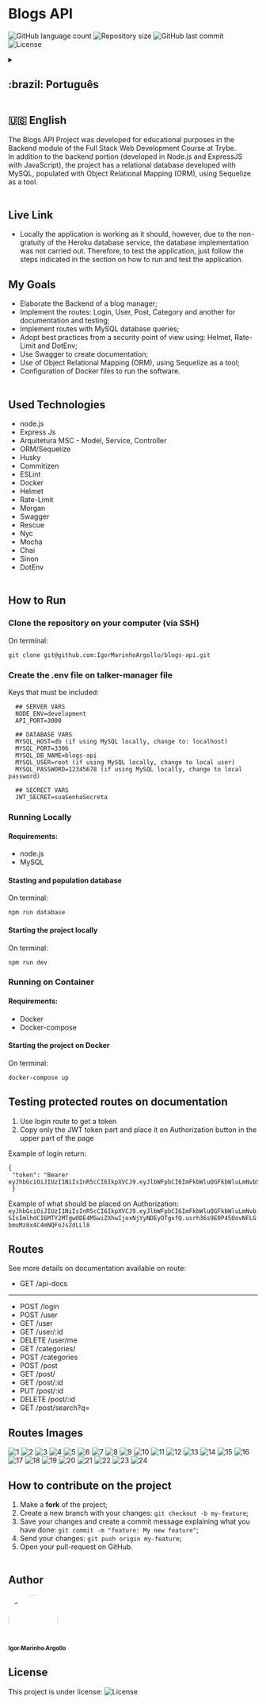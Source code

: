 # Blogs API

<p>
  <img alt="GitHub language count" src="https://img.shields.io/github/languages/count/IgorMarinhoArgollo/blogs-api?color=%2304D361">

  <img alt="Repository size" src="https://img.shields.io/github/repo-size/IgorMarinhoArgollo/blogs-api">
  
  <img alt="GitHub last commit" src="https://img.shields.io/github/last-commit/IgorMarinhoArgollo/blogs-api">
    
  <img alt="License" src="https://img.shields.io/badge/license-MIT-brightgreen">
   
<details>
  <summary><h2>:brazil: Português</h2></summary>
  O Projeto Blogs API foi desenvolvido com fins educacionais no módulo de Backend do Curso de Desenvolvimento Web Full Stack na Trybe. <br> Além da parcela do backend (desenvolvida em Node.js e ExpressJS com JavaScript), o projeto conta com um bando de dados relacionais desenvolvido com o MySQL, populado com o Mapeamento Objeto Relacional (ORM), utiliando o Sequelize como ferramenta.<br><br>
  
  ## Live Link
  * Localmente a aplicação está funcionando como deveria, entretanto, tendo em vista a não gratuidade do serviço de banco de dados do Heroku, a implementação do banco não foi realizada. Sendo assim, para testar a aplicação basta realizar os passos indicados na seção como rodar e testar a aplicação.
  
  ## Objetivos
  * Elaborar o Backend de um gerenciador de blog;
  * Implementar as rotas: Login, User, Post, Category e outra para documentação e testagem;
  * Implementar as rotas com consultas do banco de dados MySQL;
  * Adotar boas práticas do ponto de vista de segurança usando: Helmet, Rate-Limit e DotEnv;
  * Utilizar o Swagger para criar a documentação;
  * Utilização do Mapeamento Objeto Relacional (ORM), utilizando Sequelize como ferramenta;
  * Configuração de arquivos Docker para rodar o software.<br><br>
  
  ## Tecnologias usadas
  * node.js
  * Express Js
  * Arquitetura MSC - Model, Service, Controller
  * ORM/Sequelize
  * Husky
  * Commitizen
  * ESLint
  * Docker
  * Helmet
  * Rate-Limit
  * Morgan
  * Swagger
  * Rescue
  * Nyc
  * Mocha
  * Chai
  * Sinon
  * DotEnv<br><br>

      
  ## Como Rodar
      
  ### Clonar no seu computador (via SSH)
  No terminal:
  
    git clone git@github.com:IgorMarinhoArgollo/blogs-api.git
       
  ### Crie o arquivo .env na pasta talker-manager
  Chaves que devem ser inseridas:
  ```
    ## SERVER VARS
    NODE_ENV=development
    API_PORT=3000

    ## DATABASE VARS
    MYSQL_HOST=db (ao utilizar o MySQL local, trocar esse valour para: localhost)
    MYSQL_PORT=3306
    MYSQL_DB_NAME=blogs-api
    MYSQL_USER=root (ao utilizar o MySQL localmente, trocar para o usuário local)
    MYSQL_PASSWORD=12345678 (ao utilizar o MySQL localmente, trocar para a senha local)

    ## SECRECT VARS
    JWT_SECRET=suaSenhaSecreta
  ```
    
  ### Rodar Localmente
  #### Requisitos:
   * node.js
   * MySQL
  
  #### Iniciando criando e populando o banco
  No terminal:
  
    npm run database
  
  
  #### Iniciando o projeto localmente
  No terminal:
  
    npm run dev
          
      
  ### Rodar no Container
  #### Requisitos:
   * Docker
   * Docker-compose
  
  #### Iniciando o projeto localmente
  no terminal:
  
    docker-compose up


  ## Testar rotas protegidas na documentação
   1. Utilizar a rota login para obter o token
   2. Copiar apenas a parte do JWT token e aplicar no botão Authorization na parte superior da documentação<br>
   
   Exemplo do retorno do login:
   
    {
    "token": "Bearer eyJhbGciOiJIUzI1NiIsInR5cCI6IkpXVCJ9.eyJlbWFpbCI6ImFkbWluQGFkbWluLmNvbSIsImlhdCI6MTY2MTgwODE4MSwiZXhwIjoxNjYyNDEyOTgxfQ.usrh36s9E0P45OovNFLGbmuMz8x4C4mNQFoJs2dLLl8"
    }

   Exemplo de inserção no Authorization:
   ```eyJhbGciOiJIUzI1NiIsInR5cCI6IkpXVCJ9.eyJlbWFpbCI6ImFkbWluQGFkbWluLmNvbSIsImlhdCI6MTY2MTgwODE4MSwiZXhwIjoxNjYyNDEyOTgxfQ.usrh36s9E0P45OovNFLGbmuMz8x4C4mNQFoJs2dLLl8```


  ## Rotas
  Vide detalhes na documentação disponível na rota: 
  
  * GET /api-docs
  ------------------------
  * POST /login
  * POST /user
  * GET /user
  * GET /user/:id
  * DELETE /user/me
  * GET /categories/
  * POST /categories
  * POST /post
  * GET /post/
  * GET /post/:id
  * PUT /post/:id
  * DELETE /post/:id
  * GET /post/search?q=
  
  ## Imagens das rotas
  ![1](./images/1.png)
  ![2](./images/2.png)
  ![3](./images/3.png)
  ![4](./images/4.png)
  ![5](./images/5.png)
  ![6](./images/6.png)
  ![7](./images/7.png)
  ![8](./images/8.png)
  ![9](./images/9.png)
  ![10](./images/10.png)
  ![11](./images/11.png)
  ![12](./images/12.png)
  ![13](./images/13.png)
  ![14](./images/14.png)
  ![15](./images/15.png)
  ![16](./images/16.png)
  ![17](./images/17.png)
  ![18](./images/18.png)
  ![19](./images/19.png)
  ![20](./images/20.png)
  ![21](./images/21.png)
  ![22](./images/22.png)
  ![23](./images/23.png)
  ![24](./images/24.png)
  
    
  ## Como contribuir no projeto
  1. Faça um **fork** do projeto;
  2. Crie uma nova branch com as suas alterações: `git checkout -b my-feature`;
  3. Salve as alterações e crie uma mensagem de commit contando o que você fez: `git commit -m "feature: My new feature"`;
  4. Envie as suas alterações: `git push origin my-feature`;
  5. Abra o seu pull-request na página do GitHub.<br><br>

  ##  Autor
<a href="https://www.linkedin.com/in/igormarinhoargollo/">
 <img style="border-radius:300px;" src="https://avatars.githubusercontent.com/u/85767736?s=96&v=4" width="100px;" alt=""/>
 <br />
 <sub><b>Igor Marinho Argollo</b></sub></a> <a href="https://www.linkedin.com/in/igormarinhoargollo/"></a>
 <br><br>

  ## Licença
  Esse projeto está sob a licença:
  <img alt="License" src="https://img.shields.io/badge/license-MIT-brightgreen"><br><br>
</details>
  
  ##  
  ## :us: English
  The Blogs API Project was developed for educational purposes in the Backend module of the Full Stack Web Development Course at Trybe. <br> In addition to the backend portion (developed in Node.js and ExpressJS with JavaScript), the project has a relational database developed with MySQL, populated with Object Relational Mapping (ORM), using Sequelize as a tool.<br><br>

## Live Link
* Locally the application is working as it should, however, due to the non-gratuity of the Heroku database service, the database implementation was not carried out. Therefore, to test the application, just follow the steps indicated in the section on how to run and test the application.

## My Goals
* Elaborate the Backend of a blog manager;
* Implement the routes: Login, User, Post, Category and another for documentation and testing;
* Implement routes with MySQL database queries;
* Adopt best practices from a security point of view using: Helmet, Rate-Limit and DotEnv;
* Use Swagger to create documentation;
* Use of Object Relational Mapping (ORM), using Sequelize as a tool;
* Configuration of Docker files to run the software.<br><br>

## Used Technologies
* node.js
* Express Js
* Arquitetura MSC - Model, Service, Controller
* ORM/Sequelize
* Husky
* Commitizen
* ESLint
* Docker
* Helmet
* Rate-Limit
* Morgan
* Swagger
* Rescue
* Nyc
* Mocha
* Chai
* Sinon
* DotEnv<br><br>

    
## How to Run
      
  ### Clone the repository on your computer (via SSH)
  On terminal:
  
    git clone git@github.com:IgorMarinhoArgollo/blogs-api.git
    
  ### Create the .env file on talker-manager file
  Keys that must be included:
  ```
    ## SERVER VARS
    NODE_ENV=development
    API_PORT=3000

    ## DATABASE VARS
    MYSQL_HOST=db (if using MySQL locally, change to: localhost)
    MYSQL_PORT=3306
    MYSQL_DB_NAME=blogs-api
    MYSQL_USER=root (if using MySQL locally, change to local user)
    MYSQL_PASSWORD=12345678 (if using MySQL locally, change to local password)

    ## SECRECT VARS
    JWT_SECRET=suaSenhaSecreta
  ```

  ### Running Locally
  #### Requirements:
   * node.js
   * MySQL
  
  #### Stasting and population database
  On terminal:
  
    npm run database


  #### Starting the project locally
  On terminal:
  
    npm run dev
      
      
  ### Running on Container
  #### Requirements:
   * Docker
   * Docker-compose
  
  #### Starting the project on Docker
  On terminal:
  
    docker-compose up

  ## Testing protected routes on documentation
   1. Use login route to get a token
   2. Copy only the JWT token part and place it on Authorization button in the upper part of the page<br>
   
   Example of login return:
   ```
   {
    "token": "Bearer  eyJhbGciOiJIUzI1NiIsInR5cCI6IkpXVCJ9.eyJlbWFpbCI6ImFkbWluQGFkbWluLmNvbSIsImlhdCI6MTY2MTgwODE4MSwiZXhwIjoxNjYyNDEyOTgxfQ.usrh36s9E0P45OovNFLGbmuMz8x4C4mNQFoJs2dLLl8"
    }
   ```
   
   Example of what should be placed on Authorization:
   ```eyJhbGciOiJIUzI1NiIsInR5cCI6IkpXVCJ9.eyJlbWFpbCI6ImFkbWluQGFkbWluLmNvbSIsImlhdCI6MTY2MTgwODE4MSwiZXhwIjoxNjYyNDEyOTgxfQ.usrh36s9E0P45OovNFLGbmuMz8x4C4mNQFoJs2dLLl8```

## Routes
  See more details on documentation available on route: 
  
  * GET /api-docs
  ------------------------
  * POST /login
  * POST /user
  * GET /user
  * GET /user/:id
  * DELETE /user/me
  * GET /categories/
  * POST /categories
  * POST /post
  * GET /post/
  * GET /post/:id
  * PUT /post/:id
  * DELETE /post/:id
  * GET /post/search?q=
  
## Routes Images
![1](./images/1.png)
![2](./images/2.png)
![3](./images/3.png)
![4](./images/4.png)
![5](./images/5.png)
![6](./images/6.png)
![7](./images/7.png)
![8](./images/8.png)
![9](./images/9.png)
![10](./images/10.png)
![11](./images/11.png)
![12](./images/12.png)
![13](./images/13.png)
![14](./images/14.png)
![15](./images/15.png)
![16](./images/16.png)
![17](./images/17.png)
![18](./images/18.png)
![19](./images/19.png)
![20](./images/20.png)
![21](./images/21.png)
![22](./images/22.png)
![23](./images/23.png)
![24](./images/24.png)
  
## How to contribute on the project
  1. Make a **fork** of the project;
  2. Create a new branch with your changes: `git checkout -b my-feature`;
  3. Save your changes and create a commit message explaining what you have done: `git commit -m "feature: My new feature"`;
  4. Send your changes: `git push origin my-feature`;
  5. Open your pull-request on GitHub.<br><br>

##  Author
<a href="https://www.linkedin.com/in/igormarinhoargollo/">
 <img style="border-radius:300px;" src="https://avatars.githubusercontent.com/u/85767736?s=96&v=4" width="100px;" alt=""/>
 <br />
 <sub><b>Igor Marinho Argollo</b></sub></a> <a href="https://www.linkedin.com/in/igormarinhoargollo/"></a>
 <br />
  
## License
  This project is under license:
  <img alt="License" src="https://img.shields.io/badge/license-MIT-brightgreen"><br><br>
